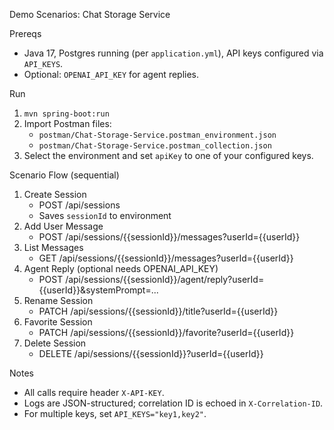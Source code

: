 Demo Scenarios: Chat Storage Service

Prereqs
- Java 17, Postgres running (per `application.yml`), API keys configured via `API_KEYS`.
- Optional: `OPENAI_API_KEY` for agent replies.

Run
1) `mvn spring-boot:run`
2) Import Postman files:
   - `postman/Chat-Storage-Service.postman_environment.json`
   - `postman/Chat-Storage-Service.postman_collection.json`
3) Select the environment and set `apiKey` to one of your configured keys.

Scenario Flow (sequential)
1) Create Session
   - POST /api/sessions
   - Saves `sessionId` to environment
2) Add User Message
   - POST /api/sessions/{{sessionId}}/messages?userId={{userId}}
3) List Messages
   - GET /api/sessions/{{sessionId}}/messages?userId={{userId}}
4) Agent Reply (optional needs OPENAI_API_KEY)
   - POST /api/sessions/{{sessionId}}/agent/reply?userId={{userId}}&systemPrompt=...
5) Rename Session
   - PATCH /api/sessions/{{sessionId}}/title?userId={{userId}}
6) Favorite Session
   - PATCH /api/sessions/{{sessionId}}/favorite?userId={{userId}}
7) Delete Session
   - DELETE /api/sessions/{{sessionId}}?userId={{userId}}

Notes
- All calls require header `X-API-KEY`.
- Logs are JSON-structured; correlation ID is echoed in `X-Correlation-ID`.
- For multiple keys, set `API_KEYS="key1,key2"`.


